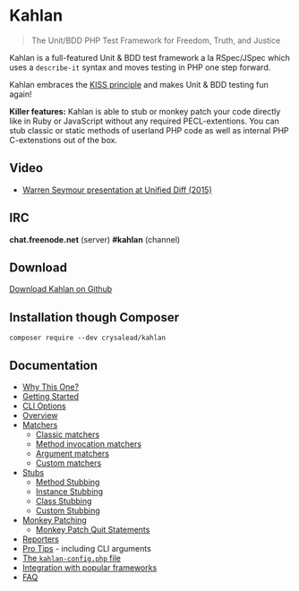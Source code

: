 # Kahlan
> The Unit/BDD PHP Test Framework for Freedom, Truth, and Justice

Kahlan is a full-featured Unit & BDD test framework a la RSpec/JSpec which uses a `describe-it` syntax and moves testing in PHP one step forward.

Kahlan embraces the [KISS principle](http://en.wikipedia.org/wiki/KISS_principle) and makes Unit & BDD testing fun again!

**Killer features:**
Kahlan is able to stub or monkey patch your code directly like in Ruby or JavaScript without any required PECL-extentions. You can stub classic or static methods of userland PHP code as well as internal PHP C-extenstions out of the box.

## Video

* <a href="http://vimeo.com/116949820" target="_blank">Warren Seymour presentation at Unified Diff (2015)</a>

## IRC

**chat.freenode.net** (server)
**#kahlan** (channel)

## Download

[Download Kahlan on Github](https://github.com/kahlan/kahlan)

## Installation though Composer
```
composer require --dev crysalead/kahlan
```

## Documentation

* [Why This One?](why-this-one.md)
* [Getting Started](getting-started.md)
* [CLI Options](cli-options.md)
* [Overview](overview.md)
* [Matchers](matchers.md)
  * [Classic matchers](matchers.md#classic)
  * [Method invocation matchers](matchers.md#method)
  * [Argument matchers](matchers.md#argument)
  * [Custom matchers](matchers.md#custom)
* [Stubs](stubs.md)
  * [Method Stubbing](stubs.md#method-stubbing)
  * [Instance Stubbing](stubs.md#instance-stubbing)
  * [Class Stubbing](stubs.md#class-stubbing)
  * [Custom Stubbing](stubs.md#custom-stubbing)
* [Monkey Patching](monkey-patching.md)
  * [Monkey Patch Quit Statements](monkey-patching.md#monkey-patch-quit-statements)
* [Reporters](reporters.md)
* [Pro Tips](pro-tips.md) - including CLI arguments
* [The `kahlan-config.php` file](config-file.md)
* [Integration with popular frameworks](integration.md)
* [FAQ](faq.md)
